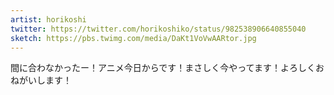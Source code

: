 ```yaml
---
artist: horikoshi
twitter: https://twitter.com/horikoshiko/status/982538906640855040
sketch: https://pbs.twimg.com/media/DaKt1VoVwAARtor.jpg
---
```

間に合わなかったー！アニメ今日からです！まさしく今やってます！よろしくおねがいします！